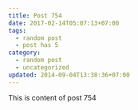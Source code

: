 ```yaml
---
title: Post 754
date: 2017-02-14T05:07:13+07:00
tags:
  - random post
  - post has 5
category:
  - random post
  - uncategorized
updated: 2014-09-04T13:38:36+07:00
---
```

This is content of post 754